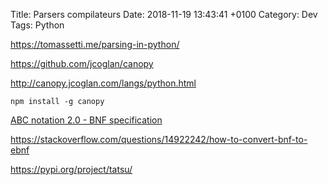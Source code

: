Title: Parsers compilateurs
Date:   2018-11-19 13:43:41 +0100
Category: Dev
Tags: Python


<https://tomassetti.me/parsing-in-python/>

<https://github.com/jcoglan/canopy>

<http://canopy.jcoglan.com/langs/python.html>


	npm install -g canopy

[ABC notation 2.0 - BNF specification](http://web.archive.org/web/20080321094713/http://www.norbeck.nu:80/abc/bnf/abc20bnf.htm)

<https://stackoverflow.com/questions/14922242/how-to-convert-bnf-to-ebnf>

<https://pypi.org/project/tatsu/>
